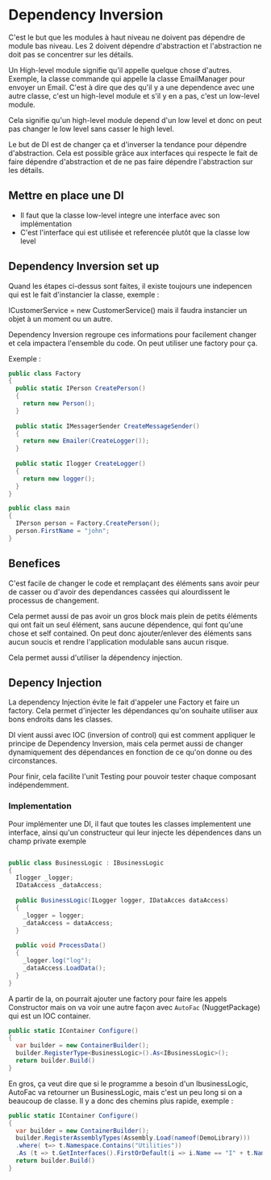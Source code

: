 # Dependency Inversion

C'est le but que les modules à haut niveau ne doivent pas dépendre de module bas niveau. Les 2 doivent dépendre d'abstraction et l'abstraction ne doit pas se concentrer sur les détails.

Un High-level module signifie qu'il appelle quelque chose d'autres. Exemple, la classe commande qui appelle la classe EmailManager pour envoyer un Email. C'est à dire que des qu'il y a une dependence avec une autre classe, c'est un high-level module et s'il y en a pas, c'est un low-level module.

Cela signifie qu'un high-level module depend d'un low level et donc on peut pas changer le low level sans casser le high level.

Le but de DI est de changer ça et d'inverser la tendance pour dépendre d'abstraction. Cela est possible grâce aux interfaces qui respecte le fait de faire dépendre d'abstraction et de ne pas faire dépendre l'abstraction sur les détails.

## Mettre en place une DI

* Il faut que la classe low-level integre une interface avec son implémentation
* C'est l'interface qui est utilisée et referencée plutôt que la classe low level

## Dependency Inversion set up

Quand les étapes ci-dessus sont faites, il existe toujours une indepencen qui est le fait d'instancier la classe, exemple :

ICustomerService = new CustomerService() mais il faudra instancier un objet à un moment ou un autre.

Dependency Inversion regroupe ces informations pour facilement changer et cela impactera l'ensemble du code. On peut utiliser une factory pour ça.

Exemple :

```c#
public class Factory
{
  public static IPerson CreatePerson()
  {
    return new Person();
  }
  
  public static IMessagerSender CreateMessageSender()
  {
    return new Emailer(CreateLogger());
  }
  
  public static Ilogger CreateLogger()
  {
    return new logger();
  }
}

public class main
{
  IPerson person = Factory.CreatePerson();
  person.FirstName = "john";
}
```

## Benefices

C'est facile de changer le code et remplaçant des éléments sans avoir peur de casser ou d'avoir des dependances cassées qui alourdissent le processus de changement.

Cela permet aussi de pas avoir un gros block mais plein de petits éléments qui ont fait un seul élément, sans aucune dépendence, qui font qu'une chose et self contained. On peut donc ajouter/enlever des éléments sans aucun soucis et rendre l'application modulable sans aucun risque.

Cela permet aussi d'utiliser la dépendency injection.

## Depency Injection

La dependency Injection évite le fait d'appeler une Factory et faire un factory. Cela permet d'injecter les dépendances qu'on souhaite utiliser aux bons endroits dans les classes.

DI vient aussi avec IOC (inversion of control) qui est comment appliquer le principe de Dependency Inversion, mais cela permet aussi de changer dynamiquement des dépendances en fonction de ce qu'on donne ou des circonstances.

Pour finir, cela facilite l'unit Testing pour pouvoir tester chaque composant indépendemment.

### Implementation

Pour implémenter une DI, il faut que toutes les classes implementent une interface, ainsi qu'un constructeur qui leur injecte les dépendences dans un champ private exemple 

```C#

public class BusinessLogic : IBusinessLogic
{
  Ilogger _logger;
  IDataAccess _dataAccess;
  
  public BusinessLogic(ILogger logger, IDataAcces dataAccess)
  {
    _logger = logger;
    _dataAccess = dataAccess;
  }
  
  public void ProcessData()
  {
    _logger.log("log");
    _dataAccess.LoadData();
  }
}
```

A partir de la, on pourrait ajouter une factory pour faire les appels Constructor mais on va voir une autre façon avec `AutoFac` (NuggetPackage) qui est un IOC container.

```C#
public static IContainer Configure() 
{
  var builder = new ContainerBuilder();
  builder.RegisterType<BusinessLogic>().As<IBusinessLogic>();
  return builder.Build()
}
```

En gros, ça veut dire que si le programme a besoin d'un IbusinessLogic, AutoFac va retourner un BusinessLogic, mais c'est un peu long si on a beaucoup de classe. Il y a donc des chemins plus rapide, exemple : 

```C#
public static IContainer Configure() 
{
  var builder = new ContainerBuilder();
  builder.RegisterAssemblyTypes(Assembly.Load(nameof(DemoLibrary)))
  .where( t=> t.Namespace.Contains("Utilities"))
  .As (t => t.GetInterfaces().FirstOrDefault(i => i.Name == "I" + t.Name));
  return builder.Build()
}
```

